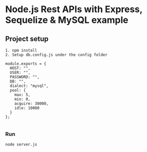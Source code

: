 # Node.js Rest APIs with Express, Sequelize & MySQL example

## Project setup

```
1. npm install
2. Setup db.config.js under the config folder

module.exports = {
  HOST: "",
  USER: "",
  PASSWORD: "",
  DB: "",
  dialect: "mysql",
  pool: {
    max: 5,
    min: 0,
    acquire: 30000,
    idle: 10000
  }
};


```

### Run

```
node server.js
```
